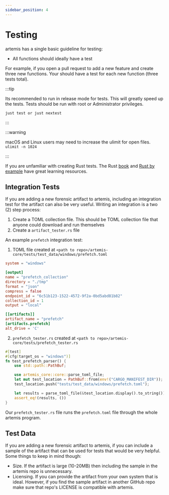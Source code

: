 ```yaml
---
sidebar_position: 4
---
```


# Testing

artemis has a single basic guideline for testing:

- All functions should ideally have a test

For example, if you open a pull request to add a new feature and create three
new functions. Your should have a test for each new function (three tests
total).

:::tip

Its recommended to run in release mode for tests. This will greatly speed up the
tests. Tests should be run with root or Administrator privileges.

`just test or just nextest`

:::

:::warning

macOS and Linux users may need to increase the ulimit for open files.
`ulimit -n 1024`

:::

If you are unfamiliar with creating Rust tests. The Rust
[book](https://doc.rust-lang.org/book/ch11-03-test-organization.html) and
[Rust by example](https://doc.rust-lang.org/rust-by-example/testing/unit_testing.html)
have great learning resources.

## Integration Tests

If you are adding a new forensic artifact to artemis, including an integration
test for the artifact can also be very useful. Writing an integration is a two
(2) step process:

1. Create a TOML collection file. This should be TOML collection file that
   anyone could download and run themselves
2. Create a `artifact_tester.rs` file

An example `prefetch` integration test:

1. TOML file created at
   `<path to repo>/artemis-core/tests/test_data/windows/prefetch.toml`

```toml
system = "windows"

[output]
name = "prefetch_collection"
directory = "./tmp"
format = "json"
compress = false
endpoint_id = "6c51b123-1522-4572-9f2a-0bd5abd81b82"
collection_id = 1
output = "local"

[[artifacts]]
artifact_name = "prefetch"
[artifacts.prefetch]
alt_drive = 'C'
```

2. `prefetch_tester.rs` created at
   `<path to repo>/artemis-core/tests/prefetch_tester.rs`

```rust
#[test]
#[cfg(target_os = "windows")]
fn test_prefetch_parser() {
    use std::path::PathBuf;

    use artemis_core::core::parse_toml_file;
    let mut test_location = PathBuf::from(env!("CARGO_MANIFEST_DIR"));
    test_location.push("tests/test_data/windows/prefetch.toml");

    let results = parse_toml_file(&test_location.display().to_string()).unwrap();
    assert_eq!(results, ())
}
```

Our `prefetch_tester.rs` file runs the `prefetch.toml` file through the whole
artemis program.

## Test Data

If you are adding a new forensic artifact to artemis, if you can include a
sample of the artifact that can be used for tests that would be very helpful.
Some things to keep in mind though:

- Size. If the artifact is large (10-20MB) then including the sample in the
  artemis repo is unnecessary.
- Licensing. If you can provide the artifact from your own system that is ideal.
  However, if you find the sample artifact in another GitHub repo make sure that
  repo's LICENSE is compatible with artemis.
